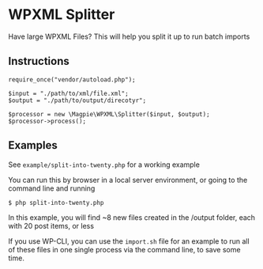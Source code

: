 # WPXML Splitter

Have large WPXML Files? This will help you split it up to run batch imports

## Instructions

```
require_once("vendor/autoload.php");

$input = "./path/to/xml/file.xml";
$output = "./path/to/output/direcotyr";

$processor = new \Magpie\WPXML\Splitter($input, $output);
$processor->process();
```

## Examples

See `example/split-into-twenty.php` for a working example

You can run this by browser in a local server environment, or going to the command line and running

```
$ php split-into-twenty.php
```

In this example, you will find ~8 new files created in the /output folder, each with 20 post items, or less

If you use WP-CLI, you can use the `import.sh` file for an example to run all of these files in one single process via the command line, to save some time.
